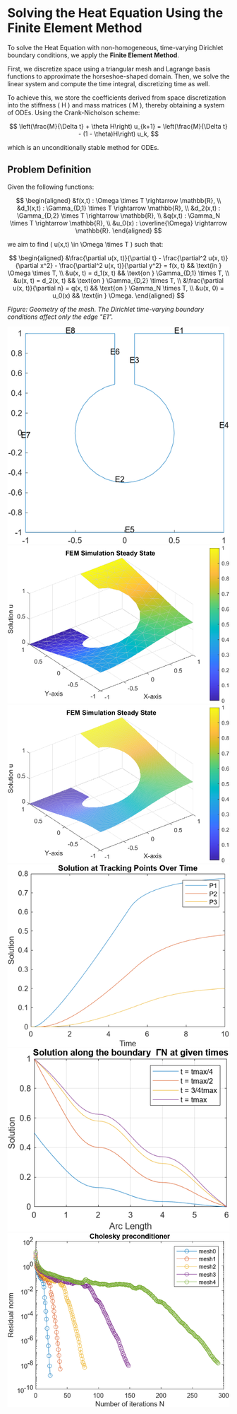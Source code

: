 # Solving the Heat Equation Using the Finite Element Method

To solve the Heat Equation with non-homogeneous, time-varying Dirichlet boundary conditions, we apply the **Finite Element Method**. 

First, we discretize space using a triangular mesh and Lagrange basis functions to approximate the horseshoe-shaped domain. Then, we solve the linear system and compute the time integral, discretizing time as well.

To achieve this, we store the coefficients derived from space discretization into the stiffness \( H \) and mass matrices \( M \), thereby obtaining a system of ODEs. Using the Crank-Nicholson scheme:

$$
\left(\frac{M}{\Delta t} + \theta H\right) u_{k+1} = \left(\frac{M}{\Delta t} - (1 - \theta)H\right) u_k,
$$

which is an unconditionally stable method for ODEs.

## Problem Definition

Given the following functions:

$$
\begin{aligned}
&f(x,t) : \Omega \times T \rightarrow \mathbb{R}, \\
&d_1(x,t) : \Gamma_{D,1} \times T \rightarrow \mathbb{R}, \\
&d_2(x,t) : \Gamma_{D,2} \times T \rightarrow \mathbb{R}, \\
&q(x,t) : \Gamma_N \times T \rightarrow \mathbb{R}, \\
&u_0(x) : \overline{\Omega} \rightarrow \mathbb{R}.
\end{aligned}
$$


we aim to find \( u(x,t) \in \Omega \times T \) such that:

$$
\begin{aligned}
    &\frac{\partial u(x, t)}{\partial t} - \frac{\partial^2 u(x, t)}{\partial x^2} - \frac{\partial^2 u(x, t)}{\partial y^2} = f(x, t) && \text{in } \Omega \times T, \\
    &u(x, t) = d_1(x, t) && \text{on } \Gamma_{D,1} \times T, \\
    &u(x, t) = d_2(x, t) && \text{on } \Gamma_{D,2} \times T, \\
    &\frac{\partial u(x, t)}{\partial n} = q(x, t) && \text{on } \Gamma_N \times T, \\
    &u(x, 0) = u_0(x) && \text{in } \Omega.
\end{aligned}
$$


*Figure: Geometry of the mesh. The Dirichlet time-varying boundary conditions affect only the edge "E1".*


![Mesh Geometry](assets/geometry.png)
![Solution on mesh0](assets/mesh0.png)
![Solution on mesh4](assets/mesh4.png)
![Solution along the boundary for given times for mesh0](assets/track.png)
![Solution on the three tracking points for mesh0](assets/trace1.png)
![Preconditioner effect on convergence](assets/pcg_chol2.png)
